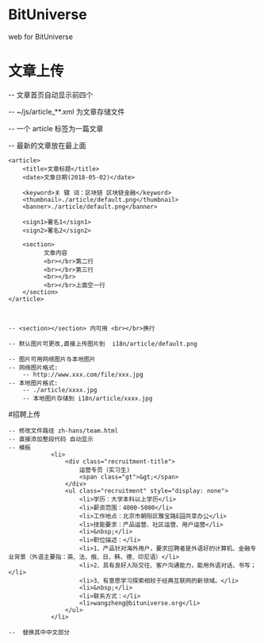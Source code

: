 # BitUniverse
web for BitUniverse

# 文章上传
-- 文章首页自动显示前四个

-- ~/js/article_**.xml 为文章存储文件

-- 一个 article 标签为一篇文章

-- 最新的文章放在最上面


    <article>
        <title>文章标题</title>
        <date>文章日期(2018-05-02)</date>

        <keyword>关 键 词：区块链 区块链金融</keyword>
        <thumbnail>./article/default.png</thumbnail>
        <banner>./article/default.png</banner>

        <sign1>署名1</sign1>
        <sign2>署名2</sign2>

        <section>
              文章内容
              <br></br>第二行
              <br></br>第三行
              <br></br>
              <br></br>上面空一行
        </section>
    </article>



    -- <section></section> 内可用 <br></br>换行

    -- 默认图片可更改,直接上传图片到  i18n/article/default.png

    -- 图片可用网络图片与本地图片
    -- 网络图片格式:
        -- http://www.xxx.com/file/xxx.jpg
    -- 本地图片格式:
        -- ./article/xxxx.jpg
        -- 本地图片存储到 i18n/article/xxxx.jpg


#招聘上传

    -- 修改文件路径 zh-hans/team.html
    -- 直接添加整段代码 自动显示
    -- 模板
                <li>
                    <div class="recruitment-title">
                        运营专员（实习生)
                        <span class="gt">&gt;</span>
                    </div>
                    <ul class="recruitment" style="display: none">
                        <li>学历：大学本科以上学历</li>
                        <li>薪资范围：4000-5000</li>
                        <li>工作地点：北京市朝阳区雅宝路E园共享办公</li>
                        <li>技能要求：产品运营、社区运营、用户运营</li>
                        <li>&nbsp;</li>
                        <li>职位描述：</li>
                        <li>1、产品针对海外用户，要求应聘者是外语好的计算机、金融专业背景（外语主要指：英、法、俄、日、韩、德、印尼语）</li>
                        <li>2、具有良好人际交往、客户沟通能力，能用外语对话、书写；</li>
                        <li>3、有意愿学习探索相较于经典互联网的新领域。</li>
                        <li>&nbsp;</li>
                        <li>联系方式：</li>
                        <li>wangzheng@bituniverse.org</li>
                    </ul>
                </li>

    --  替换其中中文部分